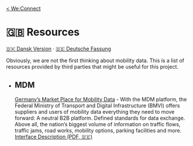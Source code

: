[< We:Connect](README.md)

# 🇬🇧 Resources

[🇩🇰 Dansk Version](resources-da.md) · [🇩🇪 Deutsche Fassung](resources-de.md)

Obviously, we are not the first thinking about mobility data. This is a list of resources provided by third parties that might be useful for this project.

* ## MDM
  [Germany’s Market Place for Mobility Data](https://www.mdm-portal.de/?lang=en) - With the MDM platform, the
  Federal Ministry of Transport and Digital Infrastructure (BMVI) offers suppliers and users of mobility data everything
  they need to move forward: A neutral B2B platform. Defined standards for data exchange. Above all, the nation’s
  biggest volume of information on traffic flows, traffic jams, road works, mobility options, parking facilities and
  more.
  [Interface Description (PDF, 🇩🇪)](docs/mdm-technische-schnittstellenbeschreibung-v2.8.0.pdf)

